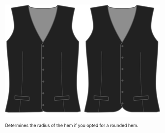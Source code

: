 ![Radio del dobladillo](hemradius.svg)

Determines the radius of the hem if you opted for a rounded hem.

